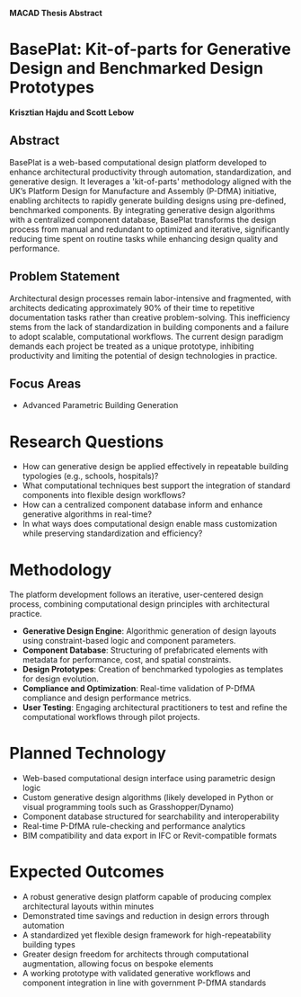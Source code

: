 **MACAD Thesis Abstract**
# BasePlat: Kit-of-parts for Generative Design and Benchmarked Design Prototypes
**Krisztian Hajdu and Scott Lebow**

## Abstract
BasePlat is a web-based computational design platform developed to enhance architectural productivity through automation, standardization, and generative design. It leverages a 'kit-of-parts' methodology aligned with the UK’s Platform Design for Manufacture and Assembly (P-DfMA) initiative, enabling architects to rapidly generate building designs using pre-defined, benchmarked components. By integrating generative design algorithms with a centralized component database, BasePlat transforms the design process from manual and redundant to optimized and iterative, significantly reducing time spent on routine tasks while enhancing design quality and performance.

## Problem Statement
Architectural design processes remain labor-intensive and fragmented, with architects dedicating approximately 90% of their time to repetitive documentation tasks rather than creative problem-solving. This inefficiency stems from the lack of standardization in building components and a failure to adopt scalable, computational workflows. The current design paradigm demands each project be treated as a unique prototype, inhibiting productivity and limiting the potential of design technologies in practice.

## Focus Areas
- Advanced Parametric Building Generation

# Research Questions
- How can generative design be applied effectively in repeatable building typologies (e.g., schools, hospitals)?  
- What computational techniques best support the integration of standard components into flexible design workflows?  
- How can a centralized component database inform and enhance generative algorithms in real-time?  
- In what ways does computational design enable mass customization while preserving standardization and efficiency?  

# Methodology
The platform development follows an iterative, user-centered design process, combining computational design principles with architectural practice.  
- **Generative Design Engine**: Algorithmic generation of design layouts using constraint-based logic and component parameters.  
- **Component Database**: Structuring of prefabricated elements with metadata for performance, cost, and spatial constraints.  
- **Design Prototypes**: Creation of benchmarked typologies as templates for design evolution.  
- **Compliance and Optimization**: Real-time validation of P-DfMA compliance and design performance metrics.  
- **User Testing**: Engaging architectural practitioners to test and refine the computational workflows through pilot projects.

# Planned Technology
- Web-based computational design interface using parametric design logic  
- Custom generative design algorithms (likely developed in Python or visual programming tools such as Grasshopper/Dynamo)  
- Component database structured for searchability and interoperability  
- Real-time P-DfMA rule-checking and performance analytics  
- BIM compatibility and data export in IFC or Revit-compatible formats  

# Expected Outcomes
- A robust generative design platform capable of producing complex architectural layouts within minutes  
- Demonstrated time savings and reduction in design errors through automation  
- A standardized yet flexible design framework for high-repeatability building types  
- Greater design freedom for architects through computational augmentation, allowing focus on bespoke elements  
- A working prototype with validated generative workflows and component integration in line with government P-DfMA standards  
